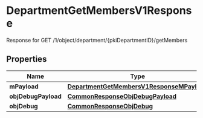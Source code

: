 

# DepartmentGetMembersV1Response

Response for GET /1/object/department/{pkiDepartmentID}/getMembers

## Properties

| Name | Type | Description | Notes |
|------------ | ------------- | ------------- | -------------|
|**mPayload** | [**DepartmentGetMembersV1ResponseMPayload**](DepartmentGetMembersV1ResponseMPayload.md) |  |  |
|**objDebugPayload** | [**CommonResponseObjDebugPayload**](CommonResponseObjDebugPayload.md) |  |  [optional] |
|**objDebug** | [**CommonResponseObjDebug**](CommonResponseObjDebug.md) |  |  [optional] |



